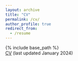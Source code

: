 ```yaml
---
layout: archive
title: "CV"
permalink: /cv/
author_profile: true
redirect_from:
  - /resume
---
```

{% include base_path %}    
[CV](https://drive.google.com/file/d/1zW00oVoEDyFXUt5fXqnx52b0CynJV-jp/view?usp=sharing)
(last updated January 2024)
